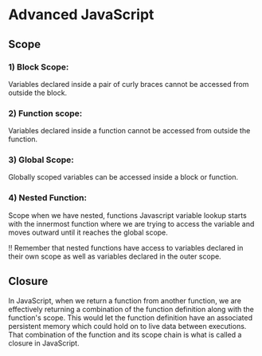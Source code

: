 # Advanced JavaScript

## Scope
### 1) Block Scope:
Variables declared inside a pair of curly braces cannot be accessed from outside the block.

### 2) Function scope:
Variables declared inside a function cannot be accessed from outside the function.

### 3) Global Scope:
Globally scoped variables can be accessed inside a block or function.

### 4) Nested Function:
Scope when we have nested, functions Javascript variable lookup starts with the innermost function where we are trying to access the variable and moves outward until it reaches the global scope.
<br>

!! Remember that nested functions have access to variables declared in their own scope as well as variables declared in the outer scope.


## Closure
In JavaScript, when we return a function from another function, we are effectively returning a combination of the function definition along with the function's scope. This would let the function definition have an associated persistent memory which could hold on to live data between executions. That combination of the function and its scope chain is what is called a closure in JavaScript.